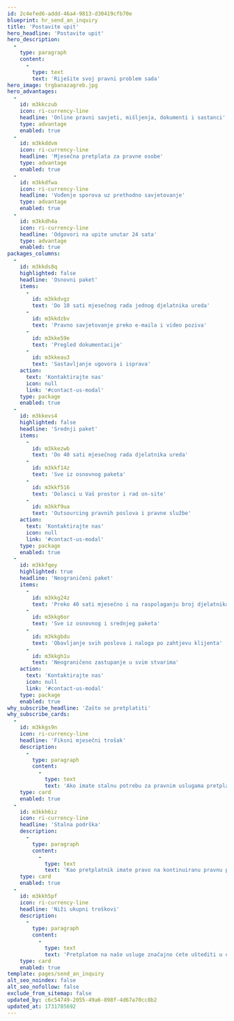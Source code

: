 ```yaml
---
id: 2c4efed6-addd-46a4-9813-d30419cfb70e
blueprint: hr_send_an_inquiry
title: 'Postavite upit'
hero_headline: 'Postavite upit'
hero_description:
  -
    type: paragraph
    content:
      -
        type: text
        text: 'Riješite svoj pravni problem sada'
hero_image: trgbanazagreb.jpg
hero_advantages:
  -
    id: m3kkczub
    icon: ri-currency-line
    headline: 'Online pravni savjeti, mišljenja, dokumenti i sastanci'
    type: advantage
    enabled: true
  -
    id: m3kkddvm
    icon: ri-currency-line
    headline: 'Mjesečna pretplata za pravne osobe'
    type: advantage
    enabled: true
  -
    id: m3kkdfwa
    icon: ri-currency-line
    headline: 'Vođenje sporova uz prethodno savjetovanje'
    type: advantage
    enabled: true
  -
    id: m3kkdh4a
    icon: ri-currency-line
    headline: 'Odgovori na upite unutar 24 sata'
    type: advantage
    enabled: true
packages_columns:
  -
    id: m3kkds8q
    highlighted: false
    headline: 'Osnovni paket'
    items:
      -
        id: m3kkdvgz
        text: 'Do 10 sati mjesečnog rada jednog djelatnika ureda'
      -
        id: m3kkdzbv
        text: 'Pravno savjetovanje preko e-maila i video poziva'
      -
        id: m3kke59e
        text: 'Pregled dokumentacije'
      -
        id: m3kkeau3
        text: 'Sastavljanje ugovora i isprava'
    action:
      text: 'Kontaktirajte nas'
      icon: null
      link: '#contact-us-modal'
    type: package
    enabled: true
  -
    id: m3kkevs4
    highlighted: false
    headline: 'Srednji paket'
    items:
      -
        id: m3kkezwb
        text: 'Do 40 sati mjesečnog rada djelatnika ureda'
      -
        id: m3kkf14z
        text: 'Sve iz osnovnog paketa'
      -
        id: m3kkf516
        text: 'Dolasci u Vaš prostor i rad on-site'
      -
        id: m3kkf9ua
        text: 'Outsourcing pravnih poslova i pravne službe'
    action:
      text: 'Kontaktirajte nas'
      icon: null
      link: '#contact-us-modal'
    type: package
    enabled: true
  -
    id: m3kkfqey
    highlighted: true
    headline: 'Neograničeni paket'
    items:
      -
        id: m3kkg24z
        text: 'Preko 40 sati mjesečno i na raspolaganju broj djelatnika prema dogovoru'
      -
        id: m3kkg6or
        text: 'Sve iz osnovnog i srednjeg paketa'
      -
        id: m3kkgbdu
        text: 'Obavljanje svih poslova i naloga po zahtjevu klijenta'
      -
        id: m3kkgh1u
        text: 'Neograničeno zastupanje u svim stvarima'
    action:
      text: 'Kontaktirajte nas'
      icon: null
      link: '#contact-us-modal'
    type: package
    enabled: true
why_subscribe_headline: 'Zašto se pretplatiti'
why_subscribe_cards:
  -
    id: m3kkgs9n
    icon: ri-currency-line
    headline: 'Fiksni mjesečni trošak'
    description:
      -
        type: paragraph
        content:
          -
            type: text
            text: 'Ako imate stalnu potrebu za pravnim uslugama pretplatom ostvarujete predvidivi fiksni mjesečni trošak.'
    type: card
    enabled: true
  -
    id: m3kkh6iz
    icon: ri-currency-line
    headline: 'Stalna podrška'
    description:
      -
        type: paragraph
        content:
          -
            type: text
            text: 'Kao pretplatnik imate pravo na kontinuiranu pravnu podršku u svako doba.'
    type: card
    enabled: true
  -
    id: m3kkh5pf
    icon: ri-currency-line
    headline: 'Niži ukupni troškovi'
    description:
      -
        type: paragraph
        content:
          -
            type: text
            text: 'Pretplatom na naše usluge značajno ćete uštediti u odnosu na trošak zapošljavanja pravnika.'
    type: card
    enabled: true
template: pages/send_an_inquiry
alt_seo_noindex: false
alt_seo_nofollow: false
exclude_from_sitemap: false
updated_by: c6c54749-2055-49a6-898f-4d67a70cc8b2
updated_at: 1731785692
---
```


